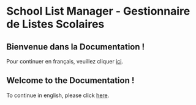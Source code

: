 # School List Manager - Gestionnaire de Listes Scolaires

## Bienvenue dans la Documentation !

Pour continuer en français, veuillez cliquer [ici](/fr/preparation).

## Welcome to the Documentation !

To continue in english, please click [here](/en).
